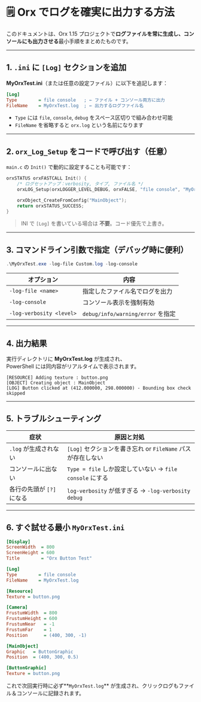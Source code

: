 # 🗒️ Orx でログを確実に出力する方法

このドキュメントは、Orx 1.15 プロジェクトで**ログファイルを常に生成し、コンソールにも出力させる**最小手順をまとめたものです。

---

## 1. `.ini` に `[Log]` セクションを追加

**MyOrxTest.ini**（または任意の設定ファイル）に以下を追記します：

```ini
[Log]
Type        = file console   ; ← ファイル + コンソール両方に出力
FileName    = MyOrxTest.log  ; ← 出力するログファイル名
```

- `Type` には `file`, `console`, `debug` をスペース区切りで組み合わせ可能  
- `FileName` を省略すると `orx.log` という名前になります

---

## 2. `orx_Log_Setup` をコードで呼び出す（任意）

`main.c` の `Init()` で動的に設定することも可能です：

```c
orxSTATUS orxFASTCALL Init() {
    /* ログセットアップ：verbosity, タイプ, ファイル名 */
    orxLOG_Setup(orxLOGGER_LEVEL_DEBUG, orxFALSE, "file console", "MyOrxTest.log");

    orxObject_CreateFromConfig("MainObject");
    return orxSTATUS_SUCCESS;
}
```

> INI で `[Log]` を書いている場合は **不要**。コード優先で上書き。

---

## 3. コマンドライン引数で指定（デバッグ時に便利）

```powershell
.\MyOrxTest.exe -log-file Custom.log -log-console
```

| オプション | 内容 |
|------------|------|
| `-log-file <name>` | 指定したファイル名でログを出力 |
| `-log-console`     | コンソール表示を強制有効 |
| `-log-verbosity <level>` | `debug/info/warning/error` を指定 |

---

## 4. 出力結果

実行ディレクトリに **MyOrxTest.log** が生成され、  
PowerShell には同内容がリアルタイムで表示されます。

```
[RESOURCE] Adding texture : button.png
[OBJECT] Creating object : MainObject
[LOG] Button clicked at (412.000000, 298.000000) - Bounding box check skipped
```

---

## 5. トラブルシューティング

| 症状 | 原因と対処 |
|------|-----------|
| `.log` が生成されない | `[Log]` セクションを書き忘れ or `FileName` パスが存在しない |
| コンソールに出ない | `Type = file` しか設定していない → `file console` にする |
| 各行の先頭が `[?]` になる | `log-verbosity` が低すぎる → `-log-verbosity debug` |

---

## 6. すぐ試せる最小 `MyOrxTest.ini`

```ini
[Display]
ScreenWidth  = 800
ScreenHeight = 600
Title        = "Orx Button Test"

[Log]
Type        = file console
FileName    = MyOrxTest.log

[Resource]
Texture = button.png

[Camera]
FrustumWidth  = 800
FrustumHeight = 600
FrustumNear   = -1
FrustumFar    = 1
Position      = (400, 300, -1)

[MainObject]
Graphic   = ButtonGraphic
Position  = (400, 300, 0.5)

[ButtonGraphic]
Texture = button.png
```

これで次回実行時に必ず**`MyOrxTest.log`** が生成され、クリックログもファイル＆コンソールに記録されます。
